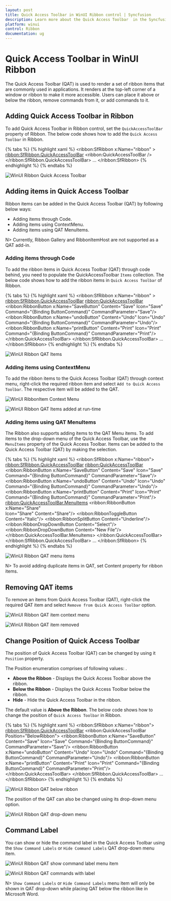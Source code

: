 ```yaml
---
layout: post
title: Quick Access Toolbar in WinUI Ribbon control | Syncfusion
description: Learn more about the Quick Access Toolbar  in the Syncfusion WinUI Ribbon (SfRibbon) control.
platform: winui
control: Ribbon
documentation: ug
---
```


# Quick Access Toolbar in WinUI Ribbon

The Quick Access Toolbar (QAT) is used to render a set of ribbon items that are commonly used in applications. It renders at the top-left corner of a window or ribbon to make it more accessible. Users can place it above or below the ribbon, remove commands from it, or add commands to it.

## Adding Quick Access Toolbar in Ribbon 

To add Quick Access Toolbar in Ribbon control, set the `QuickAccessToolBar` property of Ribbon. The below code shows how to add the `Quick Access Toolbar` in Ribbon.

{% tabs %}
{% highlight xaml %}
<ribbon:SfRibbon x:Name="ribbon" >
       <ribbon:SfRibbon.QuickAccessToolBar>
             <ribbon:QuickAccessToolBar />
       </ribbon:SfRibbon.QuickAccessToolBar>
       ...
</ribbon:SfRibbon>
{% endhighlight %}
{% endtabs %}

![WinUI Ribbon Quick Access Toolbar](Ribbon-QAT-images/winui-ribbon-qat.png)

## Adding items in Quick Access Toolbar

Ribbon items can be added in the Quick Access Toolbar (QAT) by following below ways:

 * Adding items through Code.
 * Adding items using ContextMenu.
 * Adding items using QAT MenuItems.

 N> Currently, Ribbon Gallery and RibbonItemHost are not supported as a QAT add-in.

### Adding items through Code

To add the ribbon items in Quick Access Toolbar (QAT) through code behind, you need to populate the QuickAccessToolbar `Items` collection. The below code shows how to add the ribbon items in `Quick Access Toolbar` of Ribbon.

{% tabs %}
{% highlight xaml %}
<ribbon:SfRibbon x:Name="ribbon" >
   <ribbon:SfRibbon.QuickAccessToolBar>
       <ribbon:QuickAccessToolBar>
         <ribbon:RibbonButton x:Name="SaveButton"
                              Content="Save"
                              Icon="Save"
                              Command="{Binding ButtonCommand}"
                              CommandParameter="Save"/>
         <ribbon:RibbonButton x:Name="undoButton"
                              Content="Undo"
                              Icon="Undo"
                              Command="{Binding ButtonCommand}"
                              CommandParameter="Undo"/>
         <ribbon:RibbonButton x:Name="printButton"
                              Content="Print"
                              Icon="Print"
                              Command="{Binding ButtonCommand}"
                              CommandParameter="Print"/>                       
        </ribbon:QuickAccessToolBar>
    </ribbon:SfRibbon.QuickAccessToolBar>
    ...
</ribbon:SfRibbon> 
{% endhighlight %}
{% endtabs %}

![WinUI Ribbon QAT Items](Ribbon-QAT-images/winui-ribbon-qat-items.png)

### Adding items using ContextMenu

To add the ribbon items to the Quick Access Toolbar (QAT) through context menu, right-click the required ribbon item and select `Add to Quick Access Toolbar`. The respective item will be added to the QAT. 

![WinUI RibbonItem Context Menu](Ribbon-QAT-images/winui-ribbon-item-context-menu.png)

![WinUI Ribbon QAT Items added at run-time](Ribbon-QAT-images/winui-ribbon-qat-items-added-at-runtime.png)

### Adding items using QAT MenuItems

The Ribbon also supports adding items to the QAT Menu items. To add items to the drop-down menu of the Quick Access Toolbar, use the `MenuItems` property of the Quick Access Toolbar. Items can be added to the Quick Access Toolbar (QAT) by making the selection.

{% tabs %}
{% highlight xaml %}
<ribbon:SfRibbon x:Name="ribbon">
    <ribbon:SfRibbon.QuickAccessToolBar>
       <ribbon:QuickAccessToolBar>
          <ribbon:RibbonButton x:Name="SaveButton"
                               Content="Save"
                               Icon="Save"
                               Command="{Binding ButtonCommand}"
                               CommandParameter="Save"/>
          <ribbon:RibbonButton x:Name="undoButton"
                               Content="Undo"
                               Icon="Undo"
                               Command="{Binding ButtonCommand}"
                               CommandParameter="Undo"/>
          <ribbon:RibbonButton x:Name="printButton"
                               Content="Print"
                               Icon="Print"
                               Command="{Binding ButtonCommand}"
                               CommandParameter="Print"/>
          <ribbon:QuickAccessToolBar.MenuItems>
              <ribbon:RibbonButton  x:Name="Share"     
                                    Icon="Share"
                                    Content="Share"/>
              <ribbon:RibbonToggleButton Content="Italic"/>
              <ribbon:RibbonSplitButton Content="Underline"/>
              <ribbon:RibbonDropDownButton  Content="Select"/>
              <ribbon:RibbonDropDownButton Content="New File"/>
          </ribbon:QuickAccessToolBar.MenuItems>
      </ribbon:QuickAccessToolBar>        
   </ribbon:SfRibbon.QuickAccessToolBar>
   ...
</ribbon:SfRibbon>
{% endhighlight %}
{% endtabs %}

![WinUI Ribbon QAT menu items](Ribbon-QAT-images/winui-ribbon-qat-menu-items.png)

N> To avoid adding duplicate items in QAT, set Content property for ribbon items.

## Removing QAT items

To remove an items from Quick Access Toolbar (QAT), right-click the required QAT item and select `Remove from Quick Access Toolbar` option. 

![WinUI Ribbon QAT item context menu](Ribbon-QAT-images/winui-ribbon-qat-item-context-menu.png)

![WinUI Ribbon QAT item removed](Ribbon-QAT-images/winui-ribbon-qat-item-removed.png)

## Change Position of Quick Access Toolbar

The position of Quick Access Toolbar (QAT) can be changed by using it `Position` property.

The Position enumeration comprises of following values: .

* **Above the Ribbon** - Displays the Quick Access Toolbar above the ribbon. 
* **Below the Ribbon** - Displays the Quick Access Toolbar below the ribbon.
* **Hide** - Hide the Quick Access Toolbar in the ribbon.

The default value is **Above the Ribbon**. The below code shows how to change the position of `Quick Access Toolbar` in Ribbon.

{% tabs %}
{% highlight xaml %}
<ribbon:SfRibbon x:Name="ribbon">
   <ribbon:SfRibbon.QuickAccessToolBar>
      <ribbon:QuickAccessToolBar Position="BelowRibbon">
          <ribbon:RibbonButton x:Name="SaveButton"
                               Content="Save"
                               Icon="Save"
                               Command="{Binding ButtonCommand}"
                               CommandParameter="Save"/>
          <ribbon:RibbonButton x:Name="undoButton"
                               Content="Undo"
                               Icon="Undo"
                               Command="{Binding ButtonCommand}"
                               CommandParameter="Undo"/>
          <ribbon:RibbonButton x:Name="printButton"
                               Content="Print"
                               Icon="Print"
                               Command="{Binding ButtonCommand}"
                               CommandParameter="Print"/>                       
       </ribbon:QuickAccessToolBar>
    </ribbon:SfRibbon.QuickAccessToolBar>
    ...
</ribbon:SfRibbon>
{% endhighlight %}
{% endtabs %}

![WinUI Ribbon QAT below ribbon](Ribbon-QAT-images/winui-ribbon-qat-below-ribbon.png)

The position of the QAT can also be changed using its drop-down menu option.

![WinUI Ribbon QAT drop-down menu](Ribbon-QAT-images/winui-ribbon-qat-drop-down-menu.png)

## Command Label

You can show or hide the command label in the Quick Access Toolbar using the `Show Command Labels` or `Hide Command Labels` QAT drop-down menu item.

![WinUI Ribbon QAT show command label menu item](Ribbon-QAT-images/winui-ribbon-qat-show-command-labels.png)

![WinUI Ribbon QAT commands with label](Ribbon-QAT-images/winui-ribbon-qat-commands-with-label.png)

N> `Show Command Labels` or `Hide Command Labels` menu item will only be shown in QAT drop-down while placing QAT below the ribbon like in Microsoft Word.